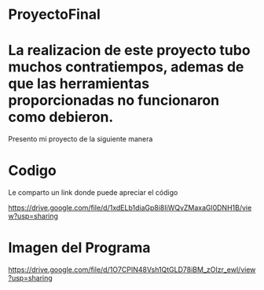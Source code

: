 # ProyectoFinal

# La realizacion de este proyecto tubo muchos contratiempos, ademas de que las herramientas proporcionadas no funcionaron como debieron.

Presento mi proyecto de la siguiente manera

# Codigo

Le comparto un link donde puede apreciar el código

https://drive.google.com/file/d/1xdELb1diaGp8i8IiWQvZMaxaGl0DNH1B/view?usp=sharing


# Imagen del Programa


https://drive.google.com/file/d/1O7CPIN48Vsh1QtGLD78iBM_zOIzr_ewl/view?usp=sharing
